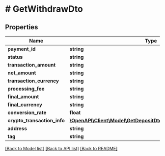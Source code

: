 # # GetWithdrawDto

## Properties

Name | Type | Description | Notes
------------ | ------------- | ------------- | -------------
**payment_id** | **string** |  |
**status** | **string** |  |
**transaction_amount** | **string** |  |
**net_amount** | **string** |  |
**transaction_currency** | **string** |  |
**processing_fee** | **string** |  |
**final_amount** | **string** |  |
**final_currency** | **string** |  |
**conversion_rate** | **float** |  |
**crypto_transaction_info** | [**\OpenAPI\Client\Model\GetDepositDtoCryptoTransactionInfoInner[]**](GetDepositDtoCryptoTransactionInfoInner.md) |  |
**address** | **string** |  |
**tag** | **string** |  |

[[Back to Model list]](../../README.md#models) [[Back to API list]](../../README.md#endpoints) [[Back to README]](../../README.md)
